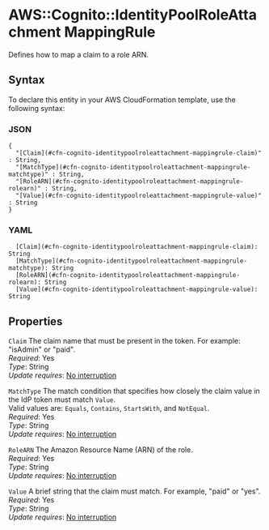 # AWS::Cognito::IdentityPoolRoleAttachment MappingRule<a name="aws-properties-cognito-identitypoolroleattachment-mappingrule"></a>

Defines how to map a claim to a role ARN\.

## Syntax<a name="aws-properties-cognito-identitypoolroleattachment-mappingrule-syntax"></a>

To declare this entity in your AWS CloudFormation template, use the following syntax:

### JSON<a name="aws-properties-cognito-identitypoolroleattachment-mappingrule-syntax.json"></a>

```
{
  "[Claim](#cfn-cognito-identitypoolroleattachment-mappingrule-claim)" : String,
  "[MatchType](#cfn-cognito-identitypoolroleattachment-mappingrule-matchtype)" : String,
  "[RoleARN](#cfn-cognito-identitypoolroleattachment-mappingrule-rolearn)" : String,
  "[Value](#cfn-cognito-identitypoolroleattachment-mappingrule-value)" : String
}
```

### YAML<a name="aws-properties-cognito-identitypoolroleattachment-mappingrule-syntax.yaml"></a>

```
  [Claim](#cfn-cognito-identitypoolroleattachment-mappingrule-claim): String
  [MatchType](#cfn-cognito-identitypoolroleattachment-mappingrule-matchtype): String
  [RoleARN](#cfn-cognito-identitypoolroleattachment-mappingrule-rolearn): String
  [Value](#cfn-cognito-identitypoolroleattachment-mappingrule-value): String
```

## Properties<a name="aws-properties-cognito-identitypoolroleattachment-mappingrule-properties"></a>

`Claim` <a name="cfn-cognito-identitypoolroleattachment-mappingrule-claim"></a>
The claim name that must be present in the token\. For example: "isAdmin" or "paid"\.  
_Required_: Yes  
_Type_: String  
_Update requires_: [No interruption](https://docs.aws.amazon.com/AWSCloudFormation/latest/UserGuide/using-cfn-updating-stacks-update-behaviors.html#update-no-interrupt)

`MatchType` <a name="cfn-cognito-identitypoolroleattachment-mappingrule-matchtype"></a>
The match condition that specifies how closely the claim value in the IdP token must match `Value`\.  
Valid values are: `Equals`, `Contains`, `StartsWith`, and `NotEqual`\.  
_Required_: Yes  
_Type_: String  
_Update requires_: [No interruption](https://docs.aws.amazon.com/AWSCloudFormation/latest/UserGuide/using-cfn-updating-stacks-update-behaviors.html#update-no-interrupt)

`RoleARN` <a name="cfn-cognito-identitypoolroleattachment-mappingrule-rolearn"></a>
The Amazon Resource Name \(ARN\) of the role\.  
_Required_: Yes  
_Type_: String  
_Update requires_: [No interruption](https://docs.aws.amazon.com/AWSCloudFormation/latest/UserGuide/using-cfn-updating-stacks-update-behaviors.html#update-no-interrupt)

`Value` <a name="cfn-cognito-identitypoolroleattachment-mappingrule-value"></a>
A brief string that the claim must match\. For example, "paid" or "yes"\.  
_Required_: Yes  
_Type_: String  
_Update requires_: [No interruption](https://docs.aws.amazon.com/AWSCloudFormation/latest/UserGuide/using-cfn-updating-stacks-update-behaviors.html#update-no-interrupt)
